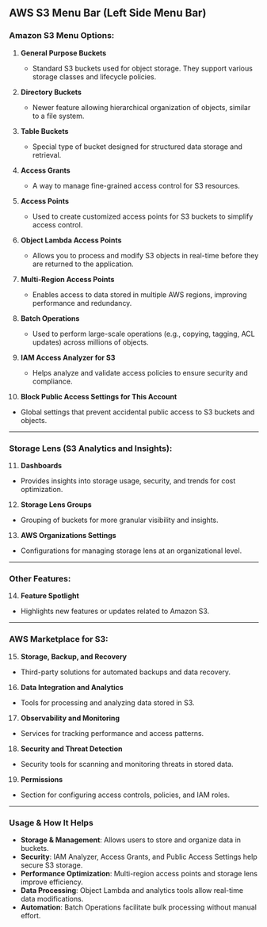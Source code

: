 ## AWS S3 Menu Bar (Left Side Menu Bar)
### **Amazon S3 Menu Options:**
1. **General Purpose Buckets**  
   - Standard S3 buckets used for object storage. They support various storage classes and lifecycle policies.

2. **Directory Buckets**  
   - Newer feature allowing hierarchical organization of objects, similar to a file system.

3. **Table Buckets**  
   - Special type of bucket designed for structured data storage and retrieval.

4. **Access Grants**  
   - A way to manage fine-grained access control for S3 resources.

5. **Access Points**  
   - Used to create customized access points for S3 buckets to simplify access control.

6. **Object Lambda Access Points**  
   - Allows you to process and modify S3 objects in real-time before they are returned to the application.

7. **Multi-Region Access Points**  
   - Enables access to data stored in multiple AWS regions, improving performance and redundancy.

8. **Batch Operations**  
   - Used to perform large-scale operations (e.g., copying, tagging, ACL updates) across millions of objects.

9. **IAM Access Analyzer for S3**  
   - Helps analyze and validate access policies to ensure security and compliance.

10. **Block Public Access Settings for This Account**  
   - Global settings that prevent accidental public access to S3 buckets and objects.

---

### **Storage Lens (S3 Analytics and Insights):**
11. **Dashboards**  
   - Provides insights into storage usage, security, and trends for cost optimization.

12. **Storage Lens Groups**  
   - Grouping of buckets for more granular visibility and insights.

13. **AWS Organizations Settings**  
   - Configurations for managing storage lens at an organizational level.

---

### **Other Features:**
14. **Feature Spotlight**  
   - Highlights new features or updates related to Amazon S3.

---

### **AWS Marketplace for S3:**
15. **Storage, Backup, and Recovery**  
   - Third-party solutions for automated backups and data recovery.

16. **Data Integration and Analytics**  
   - Tools for processing and analyzing data stored in S3.

17. **Observability and Monitoring**  
   - Services for tracking performance and access patterns.

18. **Security and Threat Detection**  
   - Security tools for scanning and monitoring threats in stored data.

19. **Permissions**  
   - Section for configuring access controls, policies, and IAM roles.

---

### **Usage & How It Helps**
- **Storage & Management**: Allows users to store and organize data in buckets.
- **Security**: IAM Analyzer, Access Grants, and Public Access Settings help secure S3 storage.
- **Performance Optimization**: Multi-region access points and storage lens improve efficiency.
- **Data Processing**: Object Lambda and analytics tools allow real-time data modifications.
- **Automation**: Batch Operations facilitate bulk processing without manual effort.
